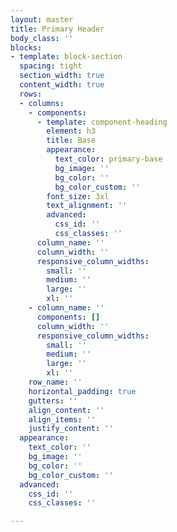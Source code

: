 ```yaml
---
layout: master
title: Primary Header
body_class: ''
blocks:
- template: block-section
  spacing: tight
  section_width: true
  content_width: true
  rows:
  - columns:
    - components:
      - template: component-heading
        element: h3
        title: Base
        appearance:
          text_color: primary-base
          bg_image: ''
          bg_color: ''
          bg_color_custom: ''
        font_size: 3xl
        text_alignment: ''
        advanced:
          css_id: ''
          css_classes: ''
      column_name: ''
      column_width: ''
      responsive_column_widths:
        small: ''
        medium: ''
        large: ''
        xl: ''
    - column_name: ''
      components: []
      column_width: ''
      responsive_column_widths:
        small: ''
        medium: ''
        large: ''
        xl: ''
    row_name: ''
    horizontal_padding: true
    gutters: ''
    align_content: ''
    align_items: ''
    justify_content: ''
  appearance:
    text_color: ''
    bg_image: ''
    bg_color: ''
    bg_color_custom: ''
  advanced:
    css_id: ''
    css_classes: ''

---
```

